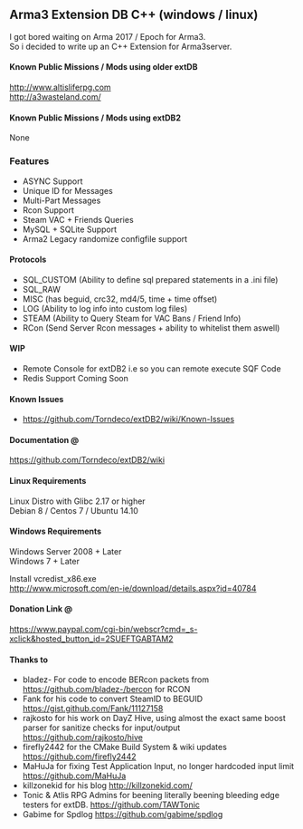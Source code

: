 ## Arma3 Extension DB  C++ (windows / linux)

I got bored waiting on Arma 2017 / Epoch for Arma3.  
So i decided to write up an C++ Extension for Arma3server.

 
#### Known Public Missions / Mods using older extDB  
http://www.altisliferpg.com  
http://a3wasteland.com/  


#### Known Public Missions / Mods using extDB2
None  
  
  
### Features

 - ASYNC Support
 - Unique ID for Messages  
 - Multi-Part Messages  
 - Rcon Support  
 - Steam VAC + Friends Queries  
 - MySQL + SQLite Support  
 - Arma2 Legacy randomize configfile support  


#### Protocols

 - SQL_CUSTOM (Ability to define sql prepared statements in a .ini file)
 - SQL_RAW
 - MISC (has beguid, crc32, md4/5, time + time offset)
 - LOG (Ability to log info into custom log files)
 - STEAM (Ability to Query Steam for VAC Bans / Friend Info)
 - RCon (Send Server Rcon messages + ability to whitelist them aswell)


#### WIP

 - Remote Console for extDB2 i.e so you can remote execute SQF Code 
 - Redis Support Coming Soon

  
#### Known Issues
 - https://github.com/Torndeco/extDB2/wiki/Known-Issues
  
  
#### Documentation @  
https://github.com/Torndeco/extDB2/wiki
  
  
#### Linux Requirements  
Linux Distro with Glibc 2.17 or higher  
Debian 8 / Centos 7 / Ubuntu 14.10  

#### Windows Requirements  
Windows Server 2008 + Later  
Windows 7 + Later  

Install vcredist_x86.exe  
http://www.microsoft.com/en-ie/download/details.aspx?id=40784  

#### Donation Link @  

https://www.paypal.com/cgi-bin/webscr?cmd=_s-xclick&hosted_button_id=2SUEFTGABTAM2
 

#### Thanks to

 - bladez- For code to encode BERcon packets from https://github.com/bladez-/bercon for RCON  
 - Fank for his code to convert SteamID to BEGUID https://gist.github.com/Fank/11127158
 - rajkosto for his work on DayZ Hive, using almost the exact same boost parser for sanitize checks for input/output https://github.com/rajkosto/hive  
 - firefly2442 for the CMake Build System & wiki updates https://github.com/firefly2442
 - MaHuJa for fixing Test Application Input, no longer hardcoded input limit https://github.com/MaHuJa
 - killzonekid for his blog http://killzonekid.com/
 - Tonic & Atlis RPG Admins for beening literally beening bleeding edge testers for extDB. https://github.com/TAWTonic
 - Gabime for Spdlog https://github.com/gabime/spdlog
